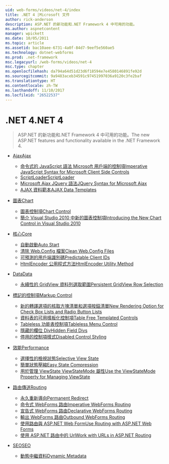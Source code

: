 ```yaml
---
uid: web-forms/videos/net-4/index
title: .NET 4 |Microsoft 文件
author: rick-anderson
description: ASP.NET 的新功能和.NET Framework 4 中可用的功能。
ms.author: aspnetcontent
manager: wpickett
ms.date: 10/05/2011
ms.topic: article
ms.assetid: bac10aee-6731-4a0f-84d7-9eef5e560ae5
ms.technology: dotnet-webforms
ms.prod: .net-framework
msc.legacyurl: /web-forms/videos/net-4
msc.type: chapter
ms.openlocfilehash: da794a64d51d23d6f18594e7e4580146891fe92d
ms.sourcegitcommit: 9a9483aceb34591c97451997036a9120c3fe2baf
ms.translationtype: HT
ms.contentlocale: zh-TW
ms.lasthandoff: 11/10/2017
ms.locfileid: "26522537"
---
```

<a name="net-4"></a><span data-ttu-id="d605f-103">.NET 4</span><span class="sxs-lookup"><span data-stu-id="d605f-103">.NET 4</span></span>
====================
> <span data-ttu-id="d605f-104">ASP.NET 的新功能和.NET Framework 4 中可用的功能。</span><span class="sxs-lookup"><span data-stu-id="d605f-104">The new ASP.NET features and functionality available in the .NET Framework 4.</span></span>


- [<span data-ttu-id="d605f-105">Ajax</span><span class="sxs-lookup"><span data-stu-id="d605f-105">Ajax</span></span>](ajax/index.md)

    - [<span data-ttu-id="d605f-106">命令式的 JavaScript 語法 Microsoft 用戶端的控制項</span><span class="sxs-lookup"><span data-stu-id="d605f-106">Imperative JavaScript Syntax for Microsoft Client Side Controls</span></span>](ajax/aspnet-4-quick-hit-imperative-javascript-syntax-for-microsoft-client-side-controls.md)
    - [<span data-ttu-id="d605f-107">ScriptLoader</span><span class="sxs-lookup"><span data-stu-id="d605f-107">ScriptLoader</span></span>](ajax/aspnet-4-quick-hit-the-scriptloader.md)
    - [<span data-ttu-id="d605f-108">Microsoft Ajax JQuery 語法</span><span class="sxs-lookup"><span data-stu-id="d605f-108">JQuery Syntax for Microsoft Ajax</span></span>](ajax/aspnet-4-quick-hit-jquery-syntax-for-microsoft-ajax.md)
    - [<span data-ttu-id="d605f-109">AJAX 資料範本</span><span class="sxs-lookup"><span data-stu-id="d605f-109">AJAX Data Templates</span></span>](ajax/aspnet-4-quick-hit-ajax-data-templates.md)
- [<span data-ttu-id="d605f-110">圖表</span><span class="sxs-lookup"><span data-stu-id="d605f-110">Chart</span></span>](chart/index.md)

    - [<span data-ttu-id="d605f-111">圖表控制項</span><span class="sxs-lookup"><span data-stu-id="d605f-111">Chart Control</span></span>](chart/aspnet-4-quick-hit-chart-control.md)
    - [<span data-ttu-id="d605f-112">簡介 Visual Studio 2010 中新的圖表控制項</span><span class="sxs-lookup"><span data-stu-id="d605f-112">Introducing the New Chart Control in Visual Studio 2010</span></span>](chart/aspnet-4-how-do-i-introducing-the-new-chart-control-in-visual-studio-2010.md)
- [<span data-ttu-id="d605f-113">核心</span><span class="sxs-lookup"><span data-stu-id="d605f-113">Core</span></span>](core/index.md)

    - [<span data-ttu-id="d605f-114">自動啟動</span><span class="sxs-lookup"><span data-stu-id="d605f-114">Auto Start</span></span>](core/aspnet-4-quick-hit-auto-start.md)
    - [<span data-ttu-id="d605f-115">清除 Web.Config 檔案</span><span class="sxs-lookup"><span data-stu-id="d605f-115">Clean Web.Config Files</span></span>](core/aspnet-4-quick-hit-clean-webconfig-files.md)
    - [<span data-ttu-id="d605f-116">可預測的用戶端識別碼</span><span class="sxs-lookup"><span data-stu-id="d605f-116">Predictable Client IDs</span></span>](core/aspnet-4-quick-hit-predictable-client-ids.md)
    - [<span data-ttu-id="d605f-117">HtmlEncoder 公用程式方法</span><span class="sxs-lookup"><span data-stu-id="d605f-117">HtmlEncoder Utility Method</span></span>](core/aspnet-4-quick-hit-the-htmlencoder-utility-method.md)
- [<span data-ttu-id="d605f-118">Data</span><span class="sxs-lookup"><span data-stu-id="d605f-118">Data</span></span>](data/index.md)

    - [<span data-ttu-id="d605f-119">永續性的 GridView 資料列選取範圍</span><span class="sxs-lookup"><span data-stu-id="d605f-119">Persistent GridView Row Selection</span></span>](data/aspnet-4-quick-hit-persistent-gridview-row-selection.md)
- [<span data-ttu-id="d605f-120">標記的控制項</span><span class="sxs-lookup"><span data-stu-id="d605f-120">Markup Control</span></span>](markup-control/index.md)

    - [<span data-ttu-id="d605f-121">新的轉譯選項的核取方塊清單和選項按鈕清單</span><span class="sxs-lookup"><span data-stu-id="d605f-121">New Rendering Option for Check Box Lists and Radio Button Lists</span></span>](markup-control/aspnet-4-quick-hit-new-rendering-option-for-check-box-lists-and-radio-button-lists.md)
    - [<span data-ttu-id="d605f-122">資料表的可用樣板化控制項</span><span class="sxs-lookup"><span data-stu-id="d605f-122">Table Free Templated Controls</span></span>](markup-control/aspnet-4-quick-hit-table-free-templated-controls.md)
    - [<span data-ttu-id="d605f-123">Tableless 功能表控制項</span><span class="sxs-lookup"><span data-stu-id="d605f-123">Tableless Menu Control</span></span>](markup-control/aspnet-4-quick-hit-tableless-menu-control.md)
    - [<span data-ttu-id="d605f-124">隱藏的欄位 Div</span><span class="sxs-lookup"><span data-stu-id="d605f-124">Hidden Field Divs</span></span>](markup-control/aspnet-4-quick-hit-hidden-field-divs.md)
    - [<span data-ttu-id="d605f-125">停用的控制項樣式</span><span class="sxs-lookup"><span data-stu-id="d605f-125">Disabled Control Styling</span></span>](markup-control/aspnet-4-quick-hit-disabled-control-styling.md)
- [<span data-ttu-id="d605f-126">效能</span><span class="sxs-lookup"><span data-stu-id="d605f-126">Performance</span></span>](performance/index.md)

    - [<span data-ttu-id="d605f-127">選擇性的檢視狀態</span><span class="sxs-lookup"><span data-stu-id="d605f-127">Selective View State</span></span>](performance/aspnet-4-quick-hit-selective-view-state.md)
    - [<span data-ttu-id="d605f-128">簡單狀態壓縮</span><span class="sxs-lookup"><span data-stu-id="d605f-128">Easy State Compression</span></span>](performance/aspnet-4-quick-hit-easy-state-compression.md)
    - [<span data-ttu-id="d605f-129">用於管理 ViewState ViewStateMode 屬性</span><span class="sxs-lookup"><span data-stu-id="d605f-129">Use the ViewStateMode Property for Managing ViewState</span></span>](performance/how-do-i-use-the-viewstatemode-property-for-managing-viewstate.md)
- [<span data-ttu-id="d605f-130">路由傳送</span><span class="sxs-lookup"><span data-stu-id="d605f-130">Routing</span></span>](routing/index.md)

    - [<span data-ttu-id="d605f-131">永久重新導向</span><span class="sxs-lookup"><span data-stu-id="d605f-131">Permanent Redirect</span></span>](routing/aspnet-4-quick-hit-permanent-redirect.md)
    - [<span data-ttu-id="d605f-132">命令式 WebForms 路由</span><span class="sxs-lookup"><span data-stu-id="d605f-132">Imperative WebForms Routing</span></span>](routing/aspnet-4-quick-hit-imperative-webforms-routing.md)
    - [<span data-ttu-id="d605f-133">宣告式 WebForms 路由</span><span class="sxs-lookup"><span data-stu-id="d605f-133">Declarative WebForms Routing</span></span>](routing/aspnet-4-quick-hit-declarative-webforms-routing.md)
    - [<span data-ttu-id="d605f-134">輸出 WebForms 路由</span><span class="sxs-lookup"><span data-stu-id="d605f-134">Outbound WebForms Routing</span></span>](routing/aspnet-4-quick-hit-outbound-webforms-routing.md)
    - [<span data-ttu-id="d605f-135">使用路由與 ASP.NET Web Form</span><span class="sxs-lookup"><span data-stu-id="d605f-135">Use Routing with ASP.NET Web Forms</span></span>](routing/how-do-i-use-routing-with-aspnet-web-forms.md)
    - [<span data-ttu-id="d605f-136">使用 ASP.NET 路由中的 Url</span><span class="sxs-lookup"><span data-stu-id="d605f-136">Work with URLs in ASP.NET Routing</span></span>](routing/how-do-i-work-with-urls-in-aspnet-routing.md)
- [<span data-ttu-id="d605f-137">SEO</span><span class="sxs-lookup"><span data-stu-id="d605f-137">SEO</span></span>](seo/index.md)

    - [<span data-ttu-id="d605f-138">動態中繼資料</span><span class="sxs-lookup"><span data-stu-id="d605f-138">Dynamic Metadata</span></span>](seo/aspnet-4-quick-hit-dynamic-metadata.md)
